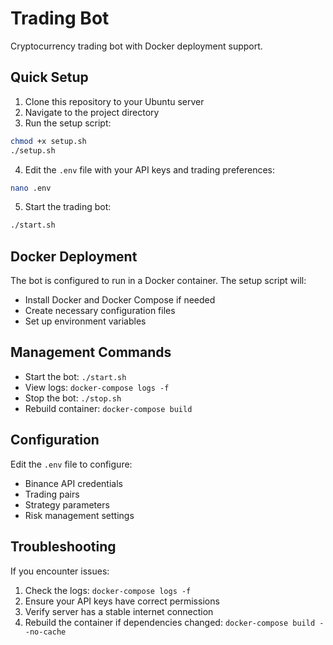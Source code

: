 # Trading Bot

Cryptocurrency trading bot with Docker deployment support.

## Quick Setup

1. Clone this repository to your Ubuntu server
2. Navigate to the project directory
3. Run the setup script:

```bash
chmod +x setup.sh
./setup.sh
```

4. Edit the `.env` file with your API keys and trading preferences:

```bash
nano .env
```

5. Start the trading bot:

```bash
./start.sh
```

## Docker Deployment

The bot is configured to run in a Docker container. The setup script will:

- Install Docker and Docker Compose if needed
- Create necessary configuration files
- Set up environment variables

## Management Commands

- Start the bot: `./start.sh`
- View logs: `docker-compose logs -f`
- Stop the bot: `./stop.sh`
- Rebuild container: `docker-compose build`

## Configuration

Edit the `.env` file to configure:

- Binance API credentials
- Trading pairs
- Strategy parameters
- Risk management settings

## Troubleshooting

If you encounter issues:

1. Check the logs: `docker-compose logs -f`
2. Ensure your API keys have correct permissions
3. Verify server has a stable internet connection
4. Rebuild the container if dependencies changed: `docker-compose build --no-cache`